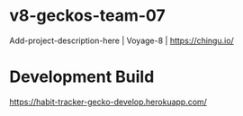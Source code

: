 # v8-geckos-team-07
Add-project-description-here | Voyage-8 | https://chingu.io/

# Development Build

https://habit-tracker-gecko-develop.herokuapp.com/